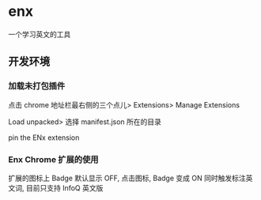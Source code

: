 # enx

一个学习英文的工具

## 开发环境

### 加载未打包插件

点击 chrome 地址栏最右侧的三个点儿> Extensions> Manage Extensions

Load unpacked> 选择 manifest.json 所在的目录

pin the ENx extension

### Enx Chrome 扩展的使用

扩展的图标上 Badge 默认显示 OFF, 点击图标, Badge 变成 ON 同时触发标注英文词, 目前只支持 InfoQ 英文版
